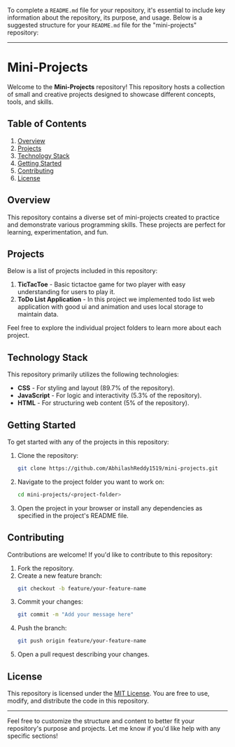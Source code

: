 To complete a `README.md` file for your repository, it's essential to include key information about the repository, its purpose, and usage. Below is a suggested structure for your `README.md` file for the "mini-projects" repository:

---

# Mini-Projects

Welcome to the **Mini-Projects** repository! This repository hosts a collection of small and creative projects designed to showcase different concepts, tools, and skills.

## Table of Contents

1. [Overview](#overview)
2. [Projects](#projects)
3. [Technology Stack](#technology-stack)
4. [Getting Started](#getting-started)
5. [Contributing](#contributing)
6. [License](#license)

## Overview

This repository contains a diverse set of mini-projects created to practice and demonstrate various programming skills. These projects are perfect for learning, experimentation, and fun.

## Projects

Below is a list of projects included in this repository:

1. **TicTacToe** - Basic tictactoe game for two player with easy understanding for users to play it.
2. **ToDo List Application** - In this project we implemented todo list web application with good ui and animation and uses local storage to maintain data.

Feel free to explore the individual project folders to learn more about each project.

## Technology Stack

This repository primarily utilizes the following technologies:

- **CSS** - For styling and layout (89.7% of the repository).
- **JavaScript** - For logic and interactivity (5.3% of the repository).
- **HTML** - For structuring web content (5% of the repository).

## Getting Started

To get started with any of the projects in this repository:

1. Clone the repository:
   ```bash
   git clone https://github.com/AbhilashReddy1519/mini-projects.git
   ```
2. Navigate to the project folder you want to work on:
   ```bash
   cd mini-projects/<project-folder>
   ```
3. Open the project in your browser or install any dependencies as specified in the project's README file.

## Contributing

Contributions are welcome! If you'd like to contribute to this repository:

1. Fork the repository.
2. Create a new feature branch:
   ```bash
   git checkout -b feature/your-feature-name
   ```
3. Commit your changes:
   ```bash
   git commit -m "Add your message here"
   ```
4. Push the branch:
   ```bash
   git push origin feature/your-feature-name
   ```
5. Open a pull request describing your changes.

## License

This repository is licensed under the [MIT License](LICENSE). You are free to use, modify, and distribute the code in this repository.

---

Feel free to customize the structure and content to better fit your repository's purpose and projects. Let me know if you'd like help with any specific sections!
